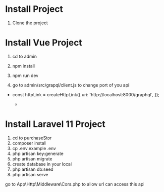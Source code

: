 # Install Project 
1. Clone the project

# Install Vue Project 
1. cd to admin 
2. npm install
3. npm run dev

4. go to admin/src/grapql/client.js 
to change port of you api 
- const httpLink = createHttpLink({
    uri: 'http://localhost:8000/graphql',
});


  - 
# Install Laravel 11 Project 

1. cd to purchaseStor 
2. composer install
3. cp .env.example .env
4. php artisan key:generate
5. php artisan migrate
6. create database in your local
7. php artisan db:seed
8. php artisan serve

go to App\Http\Middleware\Cors.php
to allow url can access this api 

